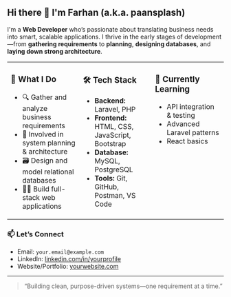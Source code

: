 ## Hi there 👋 I'm Farhan (a.k.a. paansplash)

I'm a **Web Developer** who’s passionate about translating business needs into smart, scalable applications. I thrive in the early stages of development—from **gathering requirements** to **planning**, **designing databases**, and **laying down strong architecture**.

<table>
  <tr>
    <td valign="top" width="33%">
      
### 🚀 What I Do
- 🔍 Gather and analyze business requirements  
- 🧠 Involved in system planning & architecture  
- 🗃️ Design and model relational databases  
- 🧑‍💻 Build full-stack web applications  

</td>
<td valign="top" width="33%">

### 🛠️ Tech Stack
- **Backend:** Laravel, PHP  
- **Frontend:** HTML, CSS, JavaScript, Bootstrap  
- **Database:** MySQL, PostgreSQL  
- **Tools:** Git, GitHub, Postman, VS Code  

</td>
<td valign="top" width="33%">

### 🌱 Currently Learning
- API integration & testing  
- Advanced Laravel patterns  
- React basics  

</td>
  </tr>
</table>

### 📫 Let’s Connect
- Email: `your.email@example.com`
- LinkedIn: [linkedin.com/in/yourprofile](https://linkedin.com/in/yourprofile)
- Website/Portfolio: [yourwebsite.com](https://yourwebsite.com)

---

> “Building clean, purpose-driven systems—one requirement at a time.”

